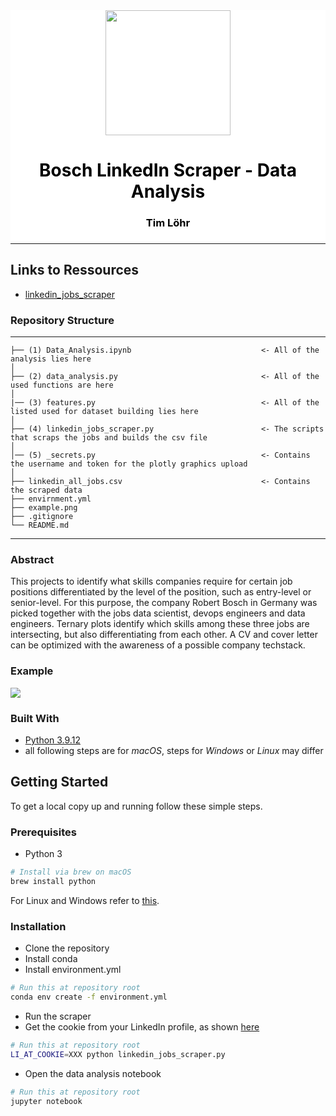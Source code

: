 <div style="background-color:white">
  <div align="center">
    <img src="[./2_master_thesis/img/mad_logo.png](https://upload.wikimedia.org/wikipedia/de/3/31/Bosch-logotype.svg)" width="200">    
    <h1 style="color:black">Bosch LinkedIn Scraper - Data Analysis</h1> 
    <h3 style="color:black">Tim Löhr<h3>
  </div>
  <hr>
</div>

## Links to Ressources

- [linkedin_jobs_scraper](https://github.com/spinlud/py-linkedin-jobs-scraper)

### Repository Structure
------------
    
    ├── (1) Data_Analysis.ipynb                             <- All of the analysis lies here
    │
    ├── (2) data_analysis.py                                <- All of the used functions are here                                          
    │
    |── (3) features.py                                     <- All of the listed used for dataset building lies here
    │       
    ├── (4) linkedin_jobs_scraper.py                        <- The scripts that scraps the jobs and builds the csv file         
    │
    │── (5) _secrets.py                                     <- Contains the username and token for the plotly graphics upload
    │
    ├── linkedin_all_jobs.csv                               <- Contains the scraped data
    ├── envirnment.yml  
    ├── example.png 
    ├── .gitignore 
    └── README.md   

--------

### Abstract

This projects to identify what skills companies require for certain job positions differentiated by the level of the position, such as entry-level or senior-level. For this purpose, the company Robert Bosch in Germany was picked together with the jobs data scientist, devops engineers and data engineers. Ternary plots identify which skills among these three jobs are intersecting, but also differentiating from each other. A CV and cover letter can be optimized with the awareness of a possible company techstack. 

### Example

![](https://github.com/mavengence/linkedin-job-scraper-data-analysis/example.png)

### Built With

* [Python 3.9.12](https://www.python.org/downloads/)
* all following steps are for *macOS*, steps for *Windows* or *Linux* may differ

<!-- GETTING STARTED -->
## Getting Started

To get a local copy up and running follow these simple steps.

### Prerequisites

* Python 3

```sh
# Install via brew on macOS
brew install python
```

For Linux and Windows refer to [this](https://realpython.com/installing-python/).

### Installation

* Clone the repository
* Install conda
* Install environment.yml

```sh
# Run this at repository root
conda env create -f environment.yml
```

* Run the scraper
* Get the cookie from your LinkedIn profile, as shown [here](https://github.com/spinlud/py-linkedin-jobs-scraper)

```sh
# Run this at repository root
LI_AT_COOKIE=XXX python linkedin_jobs_scraper.py
```

* Open the data analysis notebook

```sh
# Run this at repository root
jupyter notebook
```
